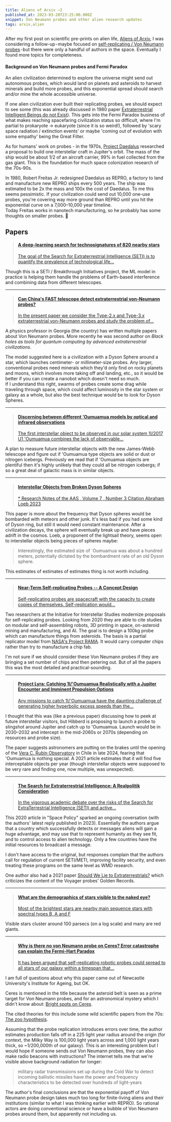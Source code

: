 ```yaml
---
title: Aliens of Arxiv ~2
published_at: 2023-03-28T23:25:00.000Z
snippet: Von Neumann probes and other alien research updates
tags: arxiv,alien
---
```


After my first post on scientific pre-prints on alien life, [Aliens of Arxiv](https://mapmeld.medium.com/the-aliens-of-arxiv-c850e48a69eb), I was considering a follow-up - maybe focused on [self-replicating / Von Neumann probes](https://en.wikipedia.org/wiki/Self-replicating_spacecraft) - but there were only a handful of authors in the space. Eventually I found more topics for completeness.

#### Background on Von Neumann probes and Fermi Paradox

An alien civilization determined to explore the universe might send out autonomous probes, which would land on planets and asteroids to harvest minerals and build more probes, and this exponential spread should search and/or mine the whole accessible universe.

If one alien civilization ever built their replicating probes, we should expect to see some (this was already discussed in 1980 paper [Extraterrestrial Intelligent Beings do not Exist](https://adsabs.harvard.edu/full/1980QJRAS..21..267T)). This gets into the Fermi Paradox business of what makes reaching spacefaring civilization status so difficult, where I'm partial to prokaryote → eukaryote (since it is so weird!), followed by 'scary space radiation / extinction events' or maybe 'coming out of evolution with some empathy' being the Great Filter.

As for humans' work on probes - in the 1970s, [Project Daedalus](https://en.wikipedia.org/wiki/Project_Daedalus) researched a proposal to build one interstellar craft in Jupiter's orbit. The mass of the ship would be about 1/2 of an aircraft carrier, 99% in fuel collected from the gas giant. This is the foundation for much space colonization research of the 70s-90s.

In 1980, Robert Freitas Jr. redesigned Daedalus as REPRO, a factory to land and manufacture new REPRO ships every 500 years. The ship was estimated to be 2x the mass and 100x the cost of Daedalus. To me this seems pessimistic. If your civilization could send out 10,000 one-use probes, you're covering way more ground than REPRO until you hit the exponential curve on a 7,000–10,000 year timeline.
<br/>
Today Freitas works in nanotech manufacturing, so he probably has some thoughts on smaller probes. 🤔

## Papers

<blockquote>
    <a href="https://arxiv.org/abs/2301.12670">
    <h4>A deep-learning search for technosignatures of 820 nearby stars</h4>
    <p>
The goal of the Search for Extraterrestrial Intelligence (SETI) is to quantify the prevalence of technological life…
    </p>
    </a>
</blockquote>

Though this is a SETI / Breakthrough Initiatives project, the ML model in practice is helping them handle the problems of Earth-based interference and combining data from different telescopes.

<hr/>

<blockquote>
    <a href="https://arxiv.org/abs/2110.00406">
    <h4>Can China's FAST telescope detect extraterrestrial von-Neumann probes?</h4>
    <p>
In the present paper we consider the Type-2.x and Type-3.x extraterrestrial von-Neumann probes and study the problem of…
    </p>
    </a>
</blockquote>

A physics professor in Georgia (the country) has written multiple papers about Von Neumann probes. More recently he was second author on *Black holes as tools for quantum computing by advanced extraterrestrial civilizations*.

The model suggested here is a civilization with a Dyson Sphere around a star, which launches centimeter- or millimeter-size probes. Any larger, conventional probes need minerals which they'd only find on rocky planets and moons, which involves more taking off and landing, etc., so it would be better if you can create a nanobot which doesn't need so much.<br/>
If I understand this right, swarms of probes create some drag while traveling through space, which could affect luminosity in the star system or galaxy as a whole, but also the best technique would be to look for Dyson Spheres.

<hr/>

<blockquote>
    <a href="https://arxiv.org/abs/2201.10327">
    <h4>Discerning between different 'Oumuamua models by optical and infrared observations</h4>
    <p>
The first interstellar object to be observed in our solar system 1I/2017 U1 'Oumuamua combines the lack of observable…
    </p>
    </a>
</blockquote>

A plan to measure future interstellar objects with the new James-Webb telescope and figure out if 'Oumuamua type objects are solid or dust or nitrogen icebergs. Previously
we read that if 'Oumuamua objects are plentiful then it's highly unlikely that they could all be nitrogen icebergs; if so a great deal of galactic mass is in similar objects.

<hr/>

<blockquote>
    <a href="https://iopscience.iop.org/article/10.3847/2515-5172/acc10d/meta">
    <h4>Interstellar Objects from Broken Dyson Spheres</h4>
    <p>
* Research Notes of the AAS , Volume 7 , Number 3 Citation Abraham Loeb 2023
    </p>
    </a>
</blockquote>


This paper is more about the frequency that Dyson spheres would be bombarded with meteors and other junk. It's less bad if you had some kind of Dyson ring, but still it would need constant maintenance. After a civilization decays, the sphere will eventually break up and have pieces adrift in the cosmos. Loeb, a proponent of the lightsail theory, seems open to interstellar objects being pieces of spheres maybe:

> Interestingly, the estimated size of `Oumuamua was about a hundred meters, potentially dictated by the bombardment rate of an old Dyson sphere.

This estimates of estimates of estimates thing is not worth including.

<hr/>

<blockquote>
    <a href="https://arxiv.org/abs/2005.12303">
    <h4>Near-Term Self-replicating Probes -- A Concept Design</h4>
    <p>
    Self-replicating probes are spacecraft with the capacity to create copies of themselves. Self-replication would…
    </p>
    </a>
</blockquote>

Two researchers at the Initiative for Interstellar Studies modernize proposals for self-replicating probes. Looking from 2020 they are able to cite studies on modular and self-assembling robots, 3D printing in space, on-asteroid mining and manufacturing, and AI. The goal is to design a 100kg probe which can manufacture things from asteroids. The basis is a partial replicator model from [NASA's Project RAMA](https://www.nasa.gov/feature/reconstituting-asteroids-into-mechanical-automata/). It would carry computer chips rather than try to manufacture a chip fab.

I'm not sure if we should consider these Von Neumann probes if they are bringing a set number of chips and then petering out. But of all the papers this was the most detailed and practical-sounding.

<hr/>

<blockquote>
    <a href="https://arxiv.org/abs/2302.07659">
    <h4>Project Lyra: Catching 1I/'Oumuamua Realistically with a Jupiter Encounter and Imminent Propulsion Options</h4>
    <p>
Any missions to catch 1I/'Oumuamua have the daunting challenge of generating higher hyperbolic excess speeds than the…
    </p>
    </a>
</blockquote>

I thought that this was (like a previous paper) discussing how to peek at future interstellar visitors, but Hibberd is proposing to launch a probe to slingshot around Jupiter and catch up to 'Oumuamua. Launch would be in 2030–2032 and intercept in the mid-2060s or 2070s (depending on resources and probe size).

The paper suggests astronomers are putting on the brakes until the opening of the [Vera C. Rubin Observatory](https://en.wikipedia.org/wiki/Vera_C._Rubin_Observatory) in Chile in late 2024, fearing that 'Oumuamua is nothing special. A 2021 article estimates that it will find five interceptable objects per year (though interstellar objects were supposed to be very rare and finding one, now multiple, was unexpected).

<hr/>

<blockquote>
    <a href="https://www.sciencedirect.com/science/article/abs/pii/S0265964620300199">
    <h4>The Search for Extraterrestrial Intelligence: A Realpolitik Consideration</h4>
    <p>
In the vigorous academic debate over the risks of the Search for ExtraTerrestrial Intelligence (SETI) and active…
    </p>
    </a>
</blockquote>

This 2020 article in "Space Policy" sparked an ongoing coversation (with the authors' latest reply published in 2023). Essentially the authors argue that a country which successfully detects or messages aliens will gain a huge advantage, and may use that to represent humanity as they see fit, and to control access to alien technology. Only a few countries have the initial resources to broadcast a message.

I don't have access to the original, but responses complain that the authors call for regulation of current SETI/METI, improving facility security, and even treating these programs on the same level as WMD research.

One author also had a 2021 paper [Should We Lie to Extraterrestrials?](https://www.sciencedirect.com/science/article/abs/pii/S0265964621000321) which criticizes the content of the Voyager probes' Golden Records.

<hr/>

<blockquote>
    <a href="https://physics.stackexchange.com/questions/79954/what-are-the-demographics-of-stars-visible-to-the-naked-eye/105509#105509">
    <h4>What are the demographics of stars visible to the naked eye?</h4>
    <p>
Most of the brightest stars are nearby main sequence stars with spectral types B, A and F
    </p>
    </a>
</blockquote>

Visible stars cluster around 100 parsecs (on a log scale) and many are red giants.

<hr/>

<blockquote>
    <a href="https://arxiv.org/abs/1605.02169">
    <h4>Why is there no von Neumann probe on Ceres? Error catastrophe can explain the Fermi-Hart Paradox</h4>
    <p>
    It has been argued that self-replicating robotic probes could spread to all stars of our galaxy within a timespan that…
    </p>
    </a>
</blockquote>

I am full of questions about why this paper came out of Newcastle University's Institute for Ageing, but OK.

Ceres is mentioned in the title because the asteroid belt is seen as a prime target for Von Neumann probes, and for an astronomical mystery which I didn't know about: [Bright spots on Ceres](https://en.wikipedia.org/wiki/Bright_spots_on_Ceres).

The cited theories for this include some wild scientific papers from the 70s: [The zoo hypothesis](https://www.sciencedirect.com/science/article/abs/pii/0019103573901115).

Assuming that the probe replication introduces errors over time, the author estimates production falls off in a 225 light year radius around the origin (for context, the Milky Way is 100,000 light years across and 1,000 light years thick, so ~1/200,000th of our galaxy). This is an interesting problem but I would hope if someone sends out Von Neumann probes, they can also make radio beacons with instructions? The internet tells me that we're visible above background radiation for longer:

> military radar transmissions set up during the Cold War to detect incoming ballistic missiles have the power and frequency characteristics to be detected over hundreds of light-years


The author's final conclusions are that the exponential payoff of Von Neumann probe design takes much too long for finite-living aliens and their institutions (similar to what I was thinking earlier with REPRO). So rational actors are doing conventional science or have a bubble of Von Neumann probes around them, but apparently not including us.


<br/>
<br/>
<br/>
